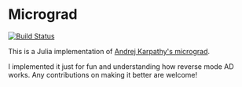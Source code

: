 # Micrograd

[![Build Status](https://github.com/sathvikbhagavan/Micrograd.jl/actions/workflows/CI.yml/badge.svg?branch=main)](https://github.com/sathvikbhagavan/Micrograd.jl/actions/workflows/CI.yml?query=branch%3Amain)

This is a Julia implementation of [Andrej Karpathy's micrograd](https://github.com/karpathy/micrograd). 

I implemented it just for fun and understanding how reverse mode AD works. Any contributions on making it better are welcome!
